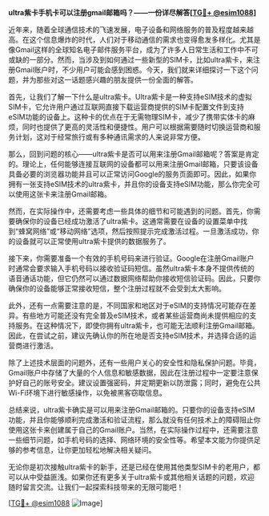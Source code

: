 **ultra紫卡手机卡可以注册gmail邮箱吗？——一份详尽解答[[TG💪+ @esim1088](https://t.me/s/esim1088)]**

近年来，随着全球通信技术的飞速发展，电子设备和网络服务的普及程度越来越高。在这个信息爆炸的时代，人们对于移动通信的需求也变得愈发多样化。尤其是像Gmail这样的全球知名电子邮件服务平台，成为了许多人日常生活和工作中不可或缺的一部分。然而，当涉及到如何通过一些新型的SIM卡，比如ultra紫卡，来注册Gmail账户时，不少用户可能会感到困惑。今天，我们就来详细探讨一下这个问题，并为那些对这一话题感兴趣的朋友提供一份全面的解答。

首先，让我们了解一下什么是ultra紫卡。Ultra紫卡是一种支持eSIM技术的虚拟SIM卡，它允许用户通过互联网直接下载运营商提供的SIM卡配置文件到支持eSIM功能的设备上。这种卡的优点在于无需物理SIM卡，减少了携带实体卡的麻烦，同时也提供了更高的灵活性和便捷性。用户可以根据需要随时切换运营商和服务计划，这对于经常旅行或有多种通讯需求的人来说非常方便。

那么，回到问题的核心——ultra紫卡是否可以用来注册Gmail邮箱呢？答案是肯定的。理论上，任何能够连接互联网的设备都可以用来注册Gmail邮箱，只要该设备具备必要的浏览器功能并且可以正常访问Google的服务页面即可。因此，如果你拥有一张支持eSIM技术的ultra紫卡，并且你的设备支持eSIM功能，那么你完全可以使用这张卡来注册Gmail邮箱。

然而，在实际操作中，还需要考虑一些具体的细节和可能遇到的问题。首先，你需要确保你的设备已经成功激活了ultra紫卡。这通常需要在设备的设置菜单中找到“蜂窝网络”或“移动网络”选项，然后按照提示完成激活过程。一旦激活成功，你的设备就可以正常使用ultra紫卡提供的数据服务了。

接下来，你需要准备一个有效的手机号码来进行验证。Google在注册Gmail账户时通常会要求输入手机号码以接收验证码短信。虽然ultra紫卡本身不提供传统的语音通话功能，但它仍然可以通过数据网络帮助你接收短信验证码。因此，只要你确保你的设备能够正常接收短信，整个注册过程就不会受到太大影响。

此外，还有一点需要注意的是，不同国家和地区对于eSIM的支持情况可能存在差异。有些地方可能还没有完全普及eSIM技术，或者某些运营商尚未提供相应的支持服务。在这种情况下，即使你拥有ultra紫卡，也可能无法顺利注册Gmail邮箱。因此，在尝试之前，建议先确认你的所在地是否支持eSIM技术，并选择合适的运营商进行激活。

除了上述技术层面的问题外，还有一些用户关心的安全性和隐私保护问题。毕竟，Gmail账户中存储了大量的个人信息和敏感数据，因此在注册过程中一定要注意保护好自己的账号安全。建议设置强密码，并定期更新以防泄露；同时，避免在公共Wi-Fi环境下进行敏感操作，以免被黑客窃取信息。

总结来说，ultra紫卡确实是可以用来注册Gmail邮箱的。只要你的设备支持eSIM功能，并且你能够顺利完成激活和验证流程，那么就没有任何技术上的障碍阻止你使用这张卡来创建属于自己的Gmail账户。当然，在实际操作过程中，还需要注意一些细节问题，如手机号码的选择、网络环境的安全性等。希望本文能为你提供足够的参考信息，让你更加轻松地解决相关疑问。

无论你是初次接触ultra紫卡的新手，还是已经在使用其他类型SIM卡的老用户，都可以从中受益匪浅。如果你还有更多关于ultra紫卡或其他相关话题的问题，欢迎随时留言交流。让我们一起探索科技带来的无限可能吧！

[[TG💪+ @esim1088](https://t.me/s/esim1088) ![Image](https://i.postimg.cc/4NQfJmqS/Snipaste-2025-05-13-00-14-12.png)]